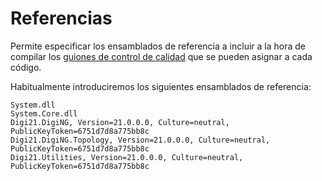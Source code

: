 # Referencias

Permite especificar los ensamblados de referencia a incluir a la hora de compilar los [guiones de control de calidad](../../pestanas/codigos/propiedades-del-codigo.md#guion) que se pueden asignar a cada código.

Habitualmente introduciremos los siguientes ensamblados de referencia:

```text
System.dll
System.Core.dll
Digi21.DigiNG, Version=21.0.0.0, Culture=neutral, PublicKeyToken=6751d7d8a775bb8c
Digi21.DigiNG.Topology, Version=21.0.0.0, Culture=neutral, PublicKeyToken=6751d7d8a775bb8c
Digi21.Utilities, Version=21.0.0.0, Culture=neutral, PublicKeyToken=6751d7d8a775bb8c
```



